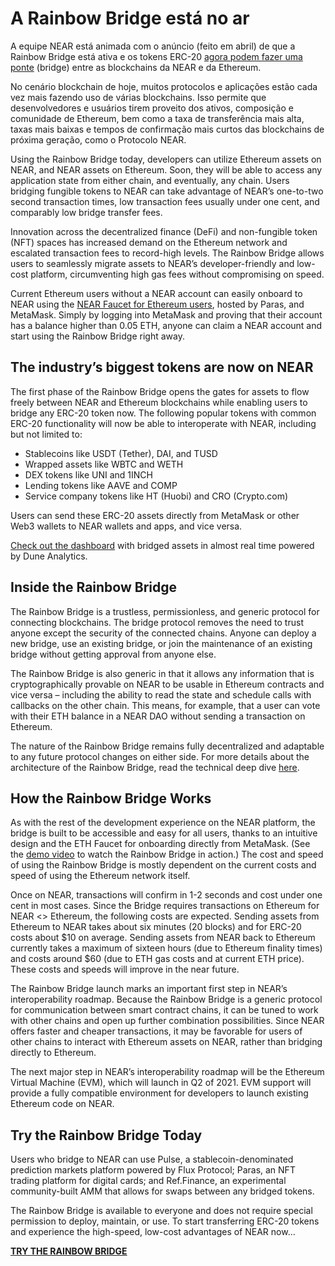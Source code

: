 # A Rainbow Bridge está no ar

A equipe NEAR está animada com o anúncio (feito em abril) de que a Rainbow Bridge está ativa e os tokens ERC-20 [agora podem fazer uma ponte](https://ethereum.bridgetonear.org/) (bridge) entre as blockchains da NEAR e da Ethereum.

No cenário blockchain de hoje, muitos protocolos e aplicações estão cada vez mais fazendo uso de várias blockchains. Isso permite que desenvolvedores e usuários tirem proveito dos ativos, composição e comunidade de Ethereum, bem como a taxa de transferência mais alta, taxas mais baixas e tempos de confirmação mais curtos das blockchains de próxima geração, como o Protocolo NEAR.

Using the Rainbow Bridge today, developers can utilize Ethereum assets on NEAR, and NEAR assets on Ethereum. Soon, they will be able to access any application state from either chain, and eventually, any chain. Users bridging fungible tokens to NEAR can take advantage of NEAR’s one-to-two second transaction times, low transaction fees usually under one cent, and comparably low bridge transfer fees.

Innovation across the decentralized finance (DeFi) and non-fungible token (NFT) spaces has increased demand on the Ethereum network and escalated transaction fees to record-high levels. The Rainbow Bridge allows users to seamlessly migrate assets to NEAR’s developer-friendly and low-cost platform, circumventing high gas fees without compromising on speed.

Current Ethereum users without a NEAR account can easily onboard to NEAR using the [NEAR Faucet for Ethereum users](https://faucet.paras.id/), hosted by Paras, and MetaMask. Simply by logging into MetaMask and proving that their account has a balance higher than 0.05 ETH, anyone can claim a NEAR account and start using the Rainbow Bridge right away.

## The industry’s biggest tokens are now on NEAR

The first phase of the Rainbow Bridge opens the gates for assets to flow freely between NEAR and Ethereum blockchains while enabling users to bridge any ERC-20 token now. The following popular tokens with common ERC-20 functionality will now be able to interoperate with NEAR, including but not limited to:

* Stablecoins like USDT (Tether), DAI, and TUSD
* Wrapped assets like WBTC and WETH
* DEX tokens like UNI and 1INCH
* Lending tokens like AAVE and COMP
* Service company tokens like HT (Huobi) and CRO (Crypto.com)

Users can send these ERC-20 assets directly from MetaMask or other Web3 wallets to NEAR wallets and apps, and vice versa.

[Check out the dashboard](https://duneanalytics.com/zavodil/rainbow-bridge) with bridged assets in almost real time powered by Dune Analytics.

## Inside the Rainbow Bridge

The Rainbow Bridge is a trustless, permissionless, and generic protocol for connecting blockchains. The bridge protocol removes the need to trust anyone except the security of the connected chains. Anyone can deploy a new bridge, use an existing bridge, or join the maintenance of an existing bridge without getting approval from anyone else.

The Rainbow Bridge is also generic in that it allows any information that is cryptographically provable on NEAR to be usable in Ethereum contracts and vice versa – including the ability to read the state and schedule calls with callbacks on the other chain. This means, for example, that a user can vote with their ETH balance in a NEAR DAO without sending a transaction on Ethereum.

The nature of the Rainbow Bridge remains fully decentralized and adaptable to any future protocol changes on either side. For more details about the architecture of the Rainbow Bridge, read the technical deep dive [here](https://near.org/blog/eth-near-rainbow-bridge/).

## How the Rainbow Bridge Works

As with the rest of the development experience on the NEAR platform, the bridge is built to be accessible and easy for all users, thanks to an intuitive design and the ETH Faucet for onboarding directly from MetaMask. (See the [demo video](https://near.ai/rainbow_bridge) to watch the Rainbow Bridge in action.) The cost and speed of using the Rainbow Bridge is mostly dependent on the current costs and speed of using the Ethereum network itself.

Once on NEAR, transactions will confirm in 1-2 seconds and cost under one cent in most cases. Since the Bridge requires transactions on Ethereum for NEAR <> Ethereum, the following costs are expected. Sending assets from Ethereum to NEAR takes about six minutes (20 blocks) and for ERC-20 costs about $10 on average. Sending assets from NEAR back to Ethereum currently takes a maximum of sixteen hours (due to Ethereum finality times) and costs around $60 (due to ETH gas costs and at current ETH price). These costs and speeds will improve in the near future.

The Rainbow Bridge launch marks an important first step in NEAR’s interoperability roadmap. Because the Rainbow Bridge is a generic protocol for communication between smart contract chains, it can be tuned to work with other chains and open up further combination possibilities. Since NEAR offers faster and cheaper transactions, it may be favorable for users of other chains to interact with Ethereum assets on NEAR, rather than bridging directly to Ethereum.

The next major step in NEAR’s interoperability roadmap will be the Ethereum Virtual Machine (EVM), which will launch in Q2 of 2021. EVM support will provide a fully compatible environment for developers to launch existing Ethereum code on NEAR.

## Try the Rainbow Bridge Today

Users who bridge to NEAR can use Pulse, a stablecoin-denominated prediction markets platform powered by Flux Protocol; Paras, an NFT trading platform for digital cards; and Ref.Finance, an experimental community-built AMM that allows for swaps between any bridged tokens.

The Rainbow Bridge is available to everyone and does not require special permission to deploy, maintain, or use. To start transferring ERC-20 tokens and experience the high-speed, low-cost advantages of NEAR now…

**[TRY THE RAINBOW BRIDGE](https://ethereum.bridgetonear.org/)**

